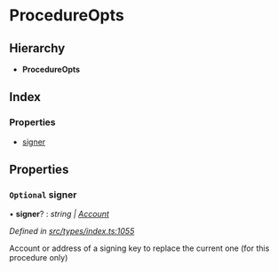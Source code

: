 # ProcedureOpts

## Hierarchy

* **ProcedureOpts**

## Index

### Properties

* [signer](procedureopts.md#optional-signer)

## Properties

### `Optional` signer

• **signer**? : _string \|_ [_Account_](../classes/account.md)

_Defined in_ [_src/types/index.ts:1055_](https://github.com/PolymathNetwork/polymesh-sdk/blob/56921667/src/types/index.ts#L1055)

Account or address of a signing key to replace the current one \(for this procedure only\)

